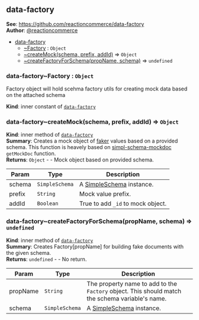 <a name="module_data-factory"></a>

## data-factory
**See**: https://github.com/reactioncommerce/data-factory  
**Author**: [@reactioncommerce](https://github.com/reactioncommerce)  

* [data-factory](#module_data-factory)
    * [~Factory](#module_data-factory..Factory) : <code>Object</code>
    * [~createMock(schema, prefix, addId)](#module_data-factory..createMock) ⇒ <code>Object</code>
    * [~createFactoryForSchema(propName, schema)](#module_data-factory..createFactoryForSchema) ⇒ <code>undefined</code>

<a name="module_data-factory..Factory"></a>

### data-factory~Factory : <code>Object</code>
Factory object will hold scehma factory utils
for creating mock data based on the attached schema

**Kind**: inner constant of [<code>data-factory</code>](#module_data-factory)  
<a name="module_data-factory..createMock"></a>

### data-factory~createMock(schema, prefix, addId) ⇒ <code>Object</code>
**Kind**: inner method of [<code>data-factory</code>](#module_data-factory)  
**Summary**: Creates a mock object of [faker](https://github.com/marak/Faker.js) values based on a provided schema.
This function is heavely based on [simpl-schema-mockdoc](https://github.com/CambridgeSoftwareLtd/simpl-schema-mockdoc) `getMockDoc` function.  
**Returns**: <code>Object</code> - - Mock object based on provided schema.  

| Param | Type | Description |
| --- | --- | --- |
| schema | <code>SimpleSchema</code> | A [SimpleSchema](https://github.com/aldeed/simple-schema-js) instance. |
| prefix | <code>String</code> | Mock value prefix. |
| addId | <code>Boolean</code> | True to add `_id` to mock object. |

<a name="module_data-factory..createFactoryForSchema"></a>

### data-factory~createFactoryForSchema(propName, schema) ⇒ <code>undefined</code>
**Kind**: inner method of [<code>data-factory</code>](#module_data-factory)  
**Summary**: Creates Factory[propName] for building fake documents with the given schema.  
**Returns**: <code>undefined</code> - - No return.  

| Param | Type | Description |
| --- | --- | --- |
| propName | <code>String</code> | The property name to add to the `Factory` object. This should match the   schema variable's name. |
| schema | <code>SimpleSchema</code> | A [SimpleSchema](https://github.com/aldeed/simple-schema-js) instance. |


